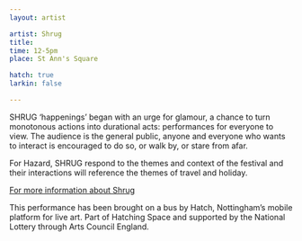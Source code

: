 ```yaml
---
layout: artist

artist: Shrug
title: 
time: 12-5pm
place: St Ann's Square

hatch: true
larkin: false

---
```


SHRUG ‘happenings’ began with an urge for glamour, a chance to turn monotonous actions into durational acts: performances for everyone to view. The audience is the general public, anyone and everyone who wants to interact is encouraged to do so, or walk by, or stare from afar.    

For Hazard, SHRUG respond to the themes and context of the festival and their interactions will reference the themes of travel and holiday.    

[For more information about Shrug](http://www.shrugladies.com)    

This performance has been brought on a bus by Hatch, Nottingham’s mobile platform for live art. Part of Hatching Space and supported by the National Lottery through Arts Council England.   
